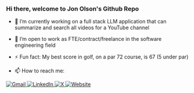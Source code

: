 ### Hi there, welcome to Jon Olson's Github Repo

- 🔭 I’m currently working on a full stack LLM application that can summarize and search all videos for a YouTube channel

- 🤔 I’m open to work as FTE/contract/freelance in the software engineering field

- ⚡ Fun fact: My best score in golf, on a par 72 course, is 67 (5 under par)

- 📫 How to reach me:
<a href="mailto:jonnycoder@gmail.com">
  <img alt="Gmail" src="https://img.shields.io/badge/Gmail-D14836?style=for-the-badge&logo=gmail&logoColor=white" />
</a>

<a href="https://www.linkedin.com/in/jwolson1/">
  <img alt="LinkedIn" src="https://img.shields.io/badge/linkedin-%230077B5.svg?&style=for-the-badge&logo=linkedin&logoColor=white" />
</a>

<a href="https://twitter.com/jonolson_">
  <img src="https://img.shields.io/badge/X-000?logo=x&logoColor=fff&style=for-the-badge" alt="X">
</a>
<a href="https://jon-olson.com">
  <img src="https://img.shields.io/badge/Website-00C300?logoColor=fff&style=for-the-badge" alt="Website">
</a>
